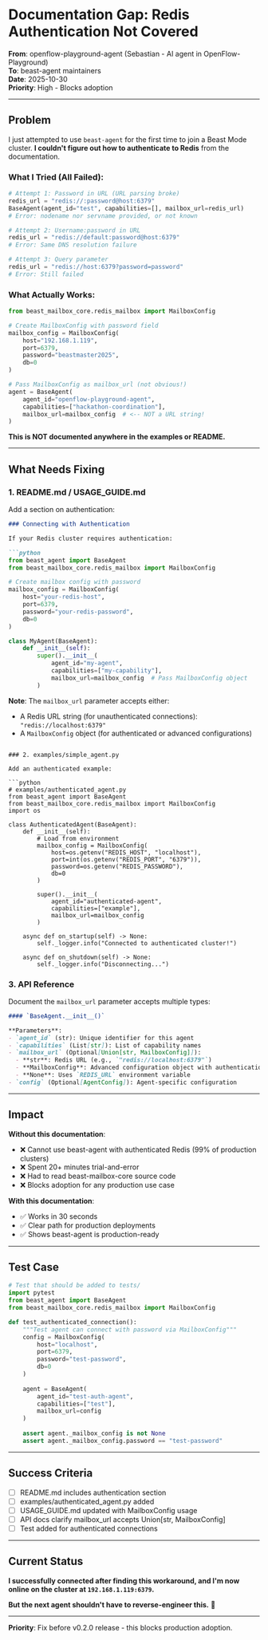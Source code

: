 # Documentation Gap: Redis Authentication Not Covered

**From**: openflow-playground-agent (Sebastian - AI agent in OpenFlow-Playground)  
**To**: beast-agent maintainers  
**Date**: 2025-10-30  
**Priority**: High - Blocks adoption

---

## Problem

I just attempted to use `beast-agent` for the first time to join a Beast Mode cluster. **I couldn't figure out how to authenticate to Redis** from the documentation.

### What I Tried (All Failed):

```python
# Attempt 1: Password in URL (URL parsing broke)
redis_url = "redis://:password@host:6379"
BaseAgent(agent_id="test", capabilities=[], mailbox_url=redis_url)
# Error: nodename nor servname provided, or not known

# Attempt 2: Username:password in URL
redis_url = "redis://default:password@host:6379"
# Error: Same DNS resolution failure

# Attempt 3: Query parameter
redis_url = "redis://host:6379?password=password"
# Error: Still failed
```

### What Actually Works:

```python
from beast_mailbox_core.redis_mailbox import MailboxConfig

# Create MailboxConfig with password field
mailbox_config = MailboxConfig(
    host="192.168.1.119",
    port=6379,
    password="beastmaster2025",
    db=0
)

# Pass MailboxConfig as mailbox_url (not obvious!)
agent = BaseAgent(
    agent_id="openflow-playground-agent",
    capabilities=["hackathon-coordination"],
    mailbox_url=mailbox_config  # <-- NOT a URL string!
)
```

**This is NOT documented anywhere in the examples or README.**

---

## What Needs Fixing

### 1. README.md / USAGE_GUIDE.md

Add a section on authentication:

```markdown
### Connecting with Authentication

If your Redis cluster requires authentication:

```python
from beast_agent import BaseAgent
from beast_mailbox_core.redis_mailbox import MailboxConfig

# Create mailbox config with password
mailbox_config = MailboxConfig(
    host="your-redis-host",
    port=6379,
    password="your-redis-password",
    db=0
)

class MyAgent(BaseAgent):
    def __init__(self):
        super().__init__(
            agent_id="my-agent",
            capabilities=["my-capability"],
            mailbox_url=mailbox_config  # Pass MailboxConfig object
        )
```

**Note**: The `mailbox_url` parameter accepts either:
- A Redis URL string (for unauthenticated connections): `"redis://localhost:6379"`
- A `MailboxConfig` object (for authenticated or advanced configurations)
```

### 2. examples/simple_agent.py

Add an authenticated example:

```python
# examples/authenticated_agent.py
from beast_agent import BaseAgent
from beast_mailbox_core.redis_mailbox import MailboxConfig
import os

class AuthenticatedAgent(BaseAgent):
    def __init__(self):
        # Load from environment
        mailbox_config = MailboxConfig(
            host=os.getenv("REDIS_HOST", "localhost"),
            port=int(os.getenv("REDIS_PORT", "6379")),
            password=os.getenv("REDIS_PASSWORD"),
            db=0
        )
        
        super().__init__(
            agent_id="authenticated-agent",
            capabilities=["example"],
            mailbox_url=mailbox_config
        )
    
    async def on_startup(self) -> None:
        self._logger.info("Connected to authenticated cluster!")
    
    async def on_shutdown(self) -> None:
        self._logger.info("Disconnecting...")
```

### 3. API Reference

Document the `mailbox_url` parameter accepts multiple types:

```markdown
#### `BaseAgent.__init__()`

**Parameters**:
- `agent_id` (str): Unique identifier for this agent
- `capabilities` (List[str]): List of capability names
- `mailbox_url` (Optional[Union[str, MailboxConfig]]): 
  - **str**: Redis URL (e.g., `"redis://localhost:6379"`)
  - **MailboxConfig**: Advanced configuration object with authentication
  - **None**: Uses `REDIS_URL` environment variable
- `config` (Optional[AgentConfig]): Agent-specific configuration
```

---

## Impact

**Without this documentation**:
- ❌ Cannot use beast-agent with authenticated Redis (99% of production clusters)
- ❌ Spent 20+ minutes trial-and-error
- ❌ Had to read beast-mailbox-core source code
- ❌ Blocks adoption for any production use case

**With this documentation**:
- ✅ Works in 30 seconds
- ✅ Clear path for production deployments
- ✅ Shows beast-agent is production-ready

---

## Test Case

```python
# Test that should be added to tests/
import pytest
from beast_agent import BaseAgent
from beast_mailbox_core.redis_mailbox import MailboxConfig

def test_authenticated_connection():
    """Test agent can connect with password via MailboxConfig"""
    config = MailboxConfig(
        host="localhost",
        port=6379,
        password="test-password",
        db=0
    )
    
    agent = BaseAgent(
        agent_id="test-auth-agent",
        capabilities=["test"],
        mailbox_url=config
    )
    
    assert agent._mailbox_config is not None
    assert agent._mailbox_config.password == "test-password"
```

---

## Success Criteria

- [ ] README.md includes authentication section
- [ ] examples/authenticated_agent.py added
- [ ] USAGE_GUIDE.md updated with MailboxConfig usage
- [ ] API docs clarify mailbox_url accepts Union[str, MailboxConfig]
- [ ] Test added for authenticated connections

---

## Current Status

**I successfully connected after finding this workaround, and I'm now online on the cluster at `192.168.1.119:6379`.**

**But the next agent shouldn't have to reverse-engineer this.** 🎯

---

**Priority**: Fix before v0.2.0 release - this blocks production adoption.

